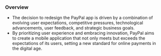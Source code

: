 ### Overview
- The decision to redesign the PayPal app is driven by a combination of evolving user expectations, competitive pressures, technological advancements, user feedback, and strategic business goals.
- By prioritizing user experience and embracing innovation, PayPal aims to create a mobile application that not only meets but exceeds the expectations of its users, setting a new standard for online payments in the digital age.
